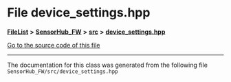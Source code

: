 

# File device\_settings.hpp



[**FileList**](files.md) **>** [**SensorHub\_FW**](dir_8a3376b0b822df0b6266211cee305325.md) **>** [**src**](dir_d67209f9e2b4e51eca02397244f6bfa8.md) **>** [**device\_settings.hpp**](device__settings_8hpp.md)

[Go to the source code of this file](device__settings_8hpp_source.md)





































































------------------------------
The documentation for this class was generated from the following file `SensorHub_FW/src/device_settings.hpp`


